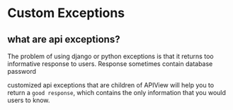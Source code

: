 # Custom Exceptions

## what are api exceptions?
The problem of using django or python exceptions is that 
    it returns too informative response to users. 
    Response sometimes contain database password<br>

customized api exceptions that are children of APIView will help you
    to return a `good response`, which contains the only information
    that you would users to know. 